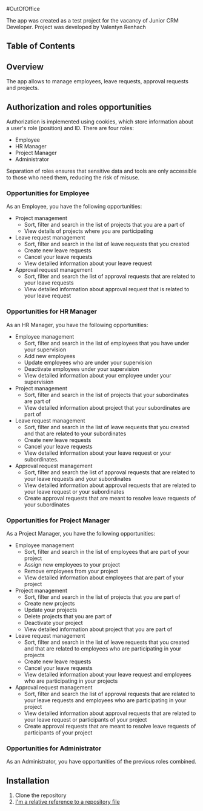 #OutOfOffice

The app was created as a test project for the vacancy of Junior CRM Developer. Project was developed by Valentyn Renhach

## Table of Contents



## Overview

The app allows to manage employees, leave requests, approval requests and projects.

## Authorization and roles opportunities

Authorization is implemented using cookies, which store information about a user's role (position) and ID. There are four roles:

- Employee
- HR Manager
- Project Manager
- Administrator

Separation of roles ensures that sensitive data and tools are only accessible to those who need them, reducing the risk of misuse.

### Opportunities for Employee
As an Employee, you have the following opportunities:
- Project management
  - Sort, filter and search in the list of projects that you are a part of
  - View details of projects where you are participating
- Leave request management
  - Sort, filter and search in the list of leave requests that you created
  - Create new leave requests
  - Cancel your leave requests
  - View detailed information about your leave request
- Approval request management
  - Sort, filter and search the list of approval requests that are related to your leave requests
  - View detailed information about approval request that is related to your leave request

### Opportunities for HR Manager
As an HR Manager, you have the following opportunities:
- Employee management
  - Sort, filter and search in the list of employees that you have under your supervision
  - Add new employees
  - Update employees who are under your supervision
  - Deactivate employees under your supervision
  - View detailed information about your employee under your supervision
- Project management
  - Sort, filter and search in the list of projects that your subordinates are part of
  - View detailed information about project that your subordinates are part of
- Leave request management
  - Sort, filter and search in the list of leave requests that you created and that are related to your subordinates
  - Create new leave requests
  - Cancel your leave requests
  - View detailed information about your leave request or your subordinates.
- Approval request management
  - Sort, filter and search the list of approval requests that are related to your leave requests and your subordinates
  - View detailed information about approval requests that are related to your leave request or your subordinates
  - Create approval requests that are meant to resolve leave requests of your subordinates

### Opportunities for Project Manager
As a Project Manager, you have the following opportunities:
- Employee management
  - Sort, filter and search in the list of employees that are part of your project
  - Assign new employees to your project
  - Remove employees from your project
  - View detailed information about employees that are part of your project
- Project management
  - Sort, filter and search in the list of projects that you are part of
  - Create new projects
  - Update your projects
  - Delete projects that you are part of
  - Deactivate your project
  - View detailed information about project that you are part of
- Leave request management
  - Sort, filter and search in the list of leave requests that you created and that are related to employees who are participating in your projects
  - Create new leave requests
  - Cancel your leave requests
  - View detailed information about your leave request and employees who are participating in your projects
- Approval request management
  - Sort, filter and search the list of approval requests that are related to your leave requests and employees who are participating in your project
  - View detailed information about approval requests that are related to your leave request or participants of your project
  - Create approval requests that are meant to resolve leave requests of participants of your project
 
### Opportunities for Administrator
As an Administrator, you have opportunities of the previous roles combined.

## Installation
1. Clone the repository
2. [I'm a relative reference to a repository file](./SQL_script.sql)
